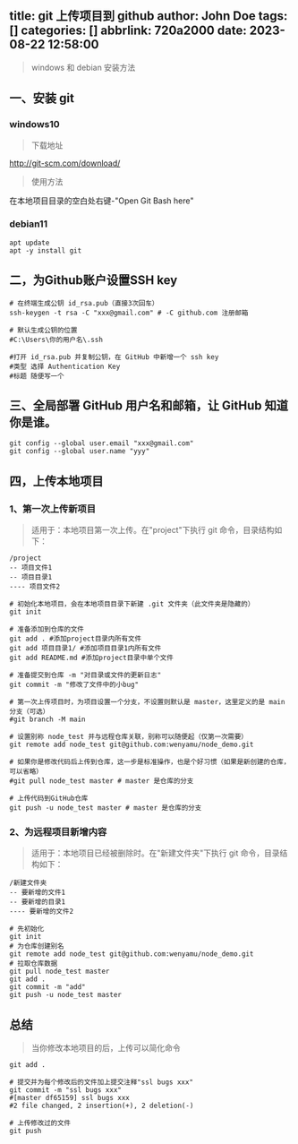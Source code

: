 title: git 上传项目到 github
author: John Doe
tags: []
categories: []
abbrlink: 720a2000
date: 2023-08-22 12:58:00
---
> windows 和 debian 安装方法
<!-- more -->
<!-- toc -->
## 一、安装 git
### windows10
> 下载地址

http://git-scm.com/download/
> 使用方法

在本地项目目录的空白处右键-"Open Git Bash here"

### debian11
```shell
apt update
apt -y install git
```

## 二，为Github账户设置SSH key
```shell
# 在终端生成公钥 id_rsa.pub（直接3次回车）
ssh-keygen -t rsa -C "xxx@gmail.com" # -C github.com 注册邮箱

# 默认生成公钥的位置
#C:\Users\你的用户名\.ssh

#打开 id_rsa.pub 并复制公钥，在 GitHub 中新增一个 ssh key
#类型 选择 Authentication Key
#标题 随便写一个
```
## 三、全局部署 GitHub 用户名和邮箱，让 GitHub 知道你是谁。
```shell
git config --global user.email "xxx@gmail.com"
git config --global user.name "yyy"
```
## 四，上传本地项目
### 1、第一次上传新项目
> 适用于：本地项目第一次上传。在"project"下执行 git 命令，目录结构如下：
```
/project
-- 项目文件1
-- 项目目录1
---- 项目文件2
```
```shell
# 初始化本地项目，会在本地项目目录下新建 .git 文件夹（此文件夹是隐藏的）
git init

# 准备添加到仓库的文件
git add . #添加project目录内所有文件
git add 项目目录1/ #添加项目目录1内所有文件
git add README.md #添加project目录中单个文件

# 准备提交到仓库 -m "对目录或文件的更新日志"
git commit -m "修改了文件中的小bug"

# 第一次上传项目时，为项目设置一个分支，不设置则默认是 master，这里定义的是 main 分支（可选）
#git branch -M main

# 设置别称 node_test 并与远程仓库关联，别称可以随便起（仅第一次需要）
git remote add node_test git@github.com:wenyamu/node_demo.git

# 如果你是修改代码后上传到仓库，这一步是标准操作，也是个好习惯（如果是新创建的仓库，可以省略）
#git pull node_test master # master 是仓库的分支

# 上传代码到GitHub仓库
git push -u node_test master # master 是仓库的分支
```
### 2、为远程项目新增内容
> 适用于：本地项目已经被删除时。在"新建文件夹"下执行 git 命令，目录结构如下：
```
/新建文件夹
-- 要新增的文件1
-- 要新增的目录1
---- 要新增的文件2
```

```shell
# 先初始化
git init
# 为仓库创建别名
git remote add node_test git@github.com:wenyamu/node_demo.git
# 拉取仓库数据
git pull node_test master
git add .
git commit -m "add"
git push -u node_test master
```

## 总结
> 当你修改本地项目的后，上传可以简化命令
```shell
git add .

# 提交并为每个修改后的文件加上提交注释"ssl bugs xxx"
git commit -m "ssl bugs xxx"
#[master df65159] ssl bugs xxx
#2 file changed, 2 insertion(+), 2 deletion(-)

# 上传修改过的文件
git push

```